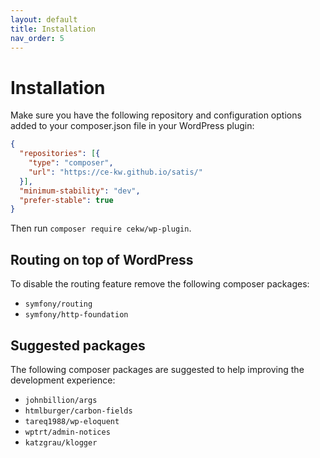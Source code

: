 ```yaml
---
layout: default
title: Installation
nav_order: 5
---
```


# Installation

Make sure you have the following repository and configuration options added to your composer.json file in your WordPress plugin:

```json
{
  "repositories": [{
    "type": "composer",
    "url": "https://ce-kw.github.io/satis/"
  }],
  "minimum-stability": "dev",
  "prefer-stable": true
}
```

Then run `composer require cekw/wp-plugin`.

## Routing on top of WordPress

To disable the routing feature remove the following composer packages:

* `symfony/routing`
* `symfony/http-foundation`

## Suggested packages

The following composer packages are suggested to help improving the development experience:

* `johnbillion/args`
* `htmlburger/carbon-fields`
* `tareq1988/wp-eloquent`
* `wptrt/admin-notices`
* `katzgrau/klogger`